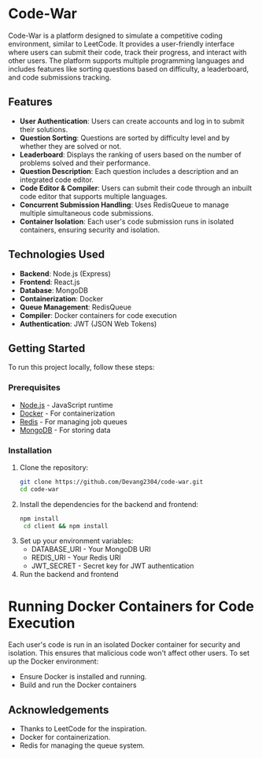 # Code-War

Code-War is a platform designed to simulate a competitive coding environment, similar to LeetCode. It provides a user-friendly interface where users can submit their code, track their progress, and interact with other users. The platform supports multiple programming languages and includes features like sorting questions based on difficulty, a leaderboard, and code submissions tracking.

## Features

- **User Authentication**: Users can create accounts and log in to submit their solutions.
- **Question Sorting**: Questions are sorted by difficulty level and by whether they are solved or not.
- **Leaderboard**: Displays the ranking of users based on the number of problems solved and their performance.
- **Question Description**: Each question includes a description and an integrated code editor.
- **Code Editor & Compiler**: Users can submit their code through an inbuilt code editor that supports multiple languages.
- **Concurrent Submission Handling**: Uses RedisQueue to manage multiple simultaneous code submissions.
- **Container Isolation**: Each user's code submission runs in isolated containers, ensuring security and isolation.
  
## Technologies Used

- **Backend**: Node.js (Express)
- **Frontend**: React.js
- **Database**: MongoDB
- **Containerization**: Docker
- **Queue Management**: RedisQueue
- **Compiler**: Docker containers for code execution
- **Authentication**: JWT (JSON Web Tokens)

## Getting Started

To run this project locally, follow these steps:

### Prerequisites

- [Node.js](https://nodejs.org/en/) - JavaScript runtime
- [Docker](https://www.docker.com/) - For containerization
- [Redis](https://redis.io/) - For managing job queues
- [MongoDB](https://www.mongodb.com/) - For storing data

### Installation

1. Clone the repository:
   ```bash
   git clone https://github.com/Devang2304/code-war.git
   cd code-war
2. Install the dependencies for the backend and frontend:
   ```bash
   npm install
    cd client && npm install
3. Set up your environment variables:
   - DATABASE_URI - Your MongoDB URI
   - REDIS_URI - Your Redis URI
   - JWT_SECRET - Secret key for JWT authentication
4. Run the backend and frontend
   
# Running Docker Containers for Code Execution

Each user's code is run in an isolated Docker container for security and isolation. This ensures that malicious code won't affect other users. To set up the Docker environment:

- Ensure Docker is installed and running.
- Build and run the Docker containers

## Acknowledgements

- Thanks to LeetCode for the inspiration.
- Docker for containerization.
- Redis for managing the queue system.

